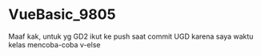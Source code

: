 ﻿# VueBasic_9805
Maaf kak, untuk yg GD2 ikut ke push saat commit UGD karena saya waktu kelas mencoba-coba v-else
